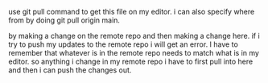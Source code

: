 use git pull command to get this file on my editor. i can also specify where from by doing git pull origin main. 

by making a change on the remote repo and then making a change here. if i try to push my updates to the remote repo i will get an error. I have to remember that whatever is in the remote repo needs to match what is in my editor. so anything i change in my remote repo i have to first pull into here and then i can push the changes out. 